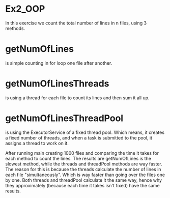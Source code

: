 # Ex2_OOP
In this exercise we count the total number of lines in n files, using 3 methods. 
# getNumOfLines
is simple counting in for loop one file after another.
# getNumOfLinesThreads
is using a thread for each file to count its lines and then sum it all up.
# getNumOfLinesThreadPool
is using the ExecutorService of a fixed thread pool. Which means, it creates a fixed number of
threads, and when a task is submitted to the pool, it assigns a thread to work on it.

After running main creating 1000 files and comparing the time it takes for each method to count the lines. 
The results are getNumOfLines is the slowest method, while the threads and threadPool methods
are way faster. The reason for this is because the threads calculate the
number of lines in each file "simultaneously". Which is way faster than going over the files
one by one. Both threads and threadPool calculate it the same way, hence why they approximately 
(because each time it takes isn't fixed) have the same results.
